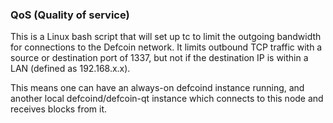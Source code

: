 ### QoS (Quality of service) ###

This is a Linux bash script that will set up tc to limit the outgoing bandwidth for connections to the Defcoin network. It limits outbound TCP traffic with a source or destination port of 1337, but not if the destination IP is within a LAN (defined as 192.168.x.x).

This means one can have an always-on defcoind instance running, and another local defcoind/defcoin-qt instance which connects to this node and receives blocks from it.
